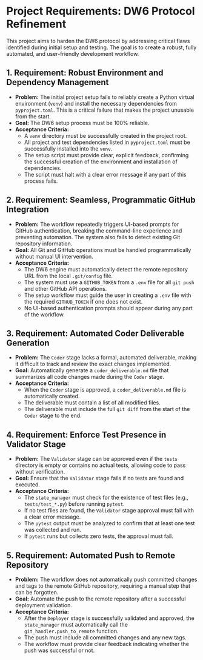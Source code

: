 # Project Requirements: DW6 Protocol Refinement

This project aims to harden the DW6 protocol by addressing critical flaws identified during initial setup and testing. The goal is to create a robust, fully automated, and user-friendly development workflow.

## 1. Requirement: Robust Environment and Dependency Management

-   **Problem:** The initial project setup fails to reliably create a Python virtual environment (`venv`) and install the necessary dependencies from `pyproject.toml`. This is a critical failure that makes the project unusable from the start.
-   **Goal:** The DW6 setup process must be 100% reliable.
-   **Acceptance Criteria:**
    -   A `venv` directory must be successfully created in the project root.
    -   All project and test dependencies listed in `pyproject.toml` must be successfully installed into the `venv`.
    -   The setup script must provide clear, explicit feedback, confirming the successful creation of the environment and installation of dependencies.
    -   The script must halt with a clear error message if any part of this process fails.

## 2. Requirement: Seamless, Programmatic GitHub Integration

-   **Problem:** The workflow repeatedly triggers UI-based prompts for GitHub authentication, breaking the command-line experience and preventing automation. The system also fails to detect existing Git repository information.
-   **Goal:** All Git and GitHub operations must be handled programmatically without manual UI intervention.
-   **Acceptance Criteria:**
    -   The DW6 engine must automatically detect the remote repository URL from the local `.git/config` file.
    -   The system must use a `GITHUB_TOKEN` from a `.env` file for all `git push` and other GitHub API operations.
    -   The setup workflow must guide the user in creating a `.env` file with the required `GITHUB_TOKEN` if one does not exist.
    -   No UI-based authentication prompts should appear during any part of the workflow.

## 3. Requirement: Automated Coder Deliverable Generation

-   **Problem:** The `Coder` stage lacks a formal, automated deliverable, making it difficult to track and review the exact changes implemented.
-   **Goal:** Automatically generate a `coder_deliverable.md` file that summarizes all code changes made during the `Coder` stage.
-   **Acceptance Criteria:**
    -   When the `Coder` stage is approved, a `coder_deliverable.md` file is automatically created.
    -   The deliverable must contain a list of all modified files.
    -   The deliverable must include the full `git diff` from the start of the `Coder` stage to the end.

## 4. Requirement: Enforce Test Presence in Validator Stage

-   **Problem:** The `Validator` stage can be approved even if the `tests` directory is empty or contains no actual tests, allowing code to pass without verification.
-   **Goal:** Ensure that the `Validator` stage fails if no tests are found and executed.
-   **Acceptance Criteria:**
    -   The `state_manager` must check for the existence of test files (e.g., `tests/test_*.py`) before running `pytest`.
    -   If no test files are found, the `Validator` stage approval must fail with a clear error message.
    -   The `pytest` output must be analyzed to confirm that at least one test was collected and run.
    -   If `pytest` runs but collects zero tests, the approval must fail.

## 5. Requirement: Automated Push to Remote Repository

-   **Problem:** The workflow does not automatically push committed changes and tags to the remote GitHub repository, requiring a manual step that can be forgotten.
-   **Goal:** Automate the push to the remote repository after a successful deployment validation.
-   **Acceptance Criteria:**
    -   After the `Deployer` stage is successfully validated and approved, the `state_manager` must automatically call the `git_handler.push_to_remote` function.
    -   The push must include all committed changes and any new tags.
    -   The workflow must provide clear feedback indicating whether the push was successful or not.
